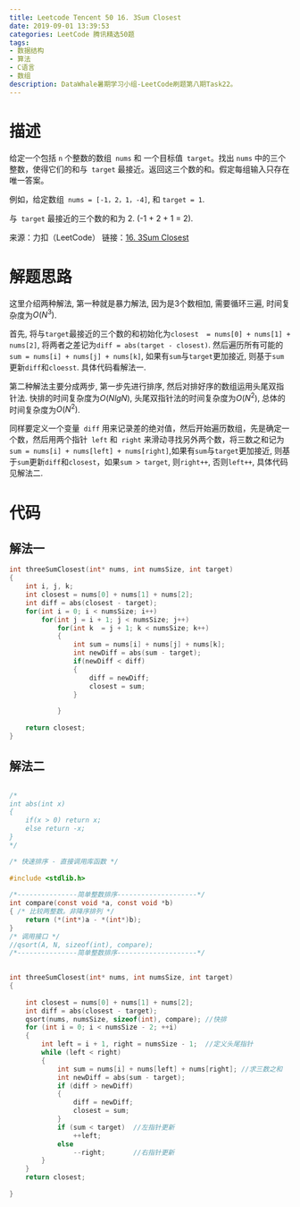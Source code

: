 ```yaml
---
title: Leetcode Tencent 50 16. 3Sum Closest
date: 2019-09-01 13:39:53
categories: LeetCode 腾讯精选50题
tags:
- 数据结构
- 算法
- C语言
- 数组
description: DataWhale暑期学习小组-LeetCode刷题第八期Task22。
---
```


# 描述

给定一个包括 `n` 个整数的数组` nums` 和 一个目标值` target`。找出 `nums` 中的三个整数，使得它们的和与` target` 最接近。返回这三个数的和。假定每组输入只存在唯一答案。

例如，给定数组` nums = [-1，2，1，-4]`, 和 `target = 1`.

与` target` 最接近的三个数的和为 2. (-1 + 2 + 1 = 2).


来源：力扣（LeetCode）
链接：[16. 3Sum Closest](https://leetcode-cn.com/problems/3sum-closest)

# 解题思路

这里介绍两种解法, 第一种就是暴力解法, 因为是3个数相加, 需要循环三遍, 时间复杂度为$O(N^3)$. 

首先, 将与`target`最接近的三个数的和初始化为`closest  = nums[0] + nums[1] + nums[2]`, 将两者之差记为`diff = abs(target - closest)`.  然后遍历所有可能的`sum = nums[i] + nums[j] + nums[k]`, 如果有`sum`与`target`更加接近, 则基于`sum`更新`diff`和`cloesst`. 具体代码看解法一.

第二种解法主要分成两步, 第一步先进行排序, 然后对排好序的数组运用头尾双指针法. 快排的时间复杂度为$O(NlgN)$, 头尾双指针法的时间复杂度为$O(N^2)$, 总体的时间复杂度为$O(N^2)$. 

同样要定义一个变量` diff` 用来记录差的绝对值，然后开始遍历数组，先是确定一个数，然后用两个指针` left` 和` right` 来滑动寻找另外两个数，将三数之和记为`sum = nums[i] + nums[left] + nums[right]`,如果有`sum`与`target`更加接近, 则基于`sum`更新`diff`和`closest`，如果`sum > target`, 则`right++`, 否则`left++`, 具体代码见解法二. 

# 代码

## 解法一

```c
int threeSumClosest(int* nums, int numsSize, int target)
{
    int i, j, k;
    int closest = nums[0] + nums[1] + nums[2];
    int diff = abs(closest - target);
    for(int i = 0; i < numsSize; i++)
        for(int j = i + 1; j < numsSize; j++)
            for(int k  = j + 1; k < numsSize; k++)
            {
                int sum = nums[i] + nums[j] + nums[k];
                int newDiff = abs(sum - target);
                if(newDiff < diff)
                {
                    diff = newDiff;
                    closest = sum;
                }
               
            }
   
    return closest;
}
``` 

## 解法二

```c

/*
int abs(int x)
{
    if(x > 0) return x;
    else return -x;
}
*/

/* 快速排序 - 直接调用库函数 */
 
#include <stdlib.h>
 
/*---------------简单整数排序--------------------*/
int compare(const void *a, const void *b)
{ /* 比较两整数。非降序排列 */
    return (*(int*)a - *(int*)b);
}
/* 调用接口 */ 
//qsort(A, N, sizeof(int), compare);
/*---------------简单整数排序--------------------*/
 

int threeSumClosest(int* nums, int numsSize, int target)
{
    
    int closest = nums[0] + nums[1] + nums[2];
    int diff = abs(closest - target);
    qsort(nums, numsSize, sizeof(int), compare); //快排
    for (int i = 0; i < numsSize - 2; ++i) 
    {
        int left = i + 1, right = numsSize - 1;  //定义头尾指针
        while (left < right) 
        {
            int sum = nums[i] + nums[left] + nums[right]; //求三数之和
            int newDiff = abs(sum - target);
            if (diff > newDiff) 
            {
                diff = newDiff;
                closest = sum;
            }
            if (sum < target)  //左指针更新
                ++left;
            else 
                --right;       //右指针更新
        }
    }
    return closest;
    
}


``` 
